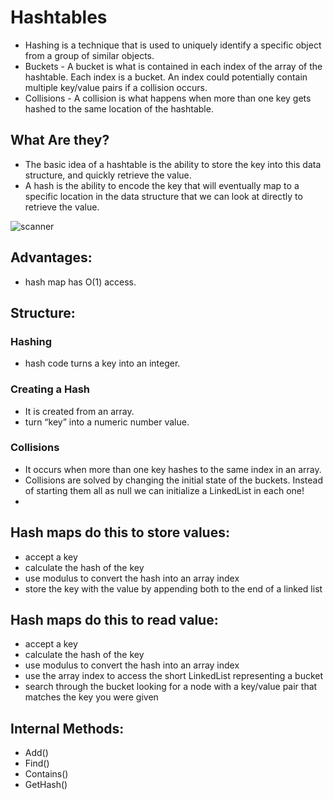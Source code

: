 # Hashtables

- Hashing is a technique that is used to uniquely identify a specific object from a group of similar objects.
- Buckets - A bucket is what is contained in each index of the array of the hashtable. Each index is a bucket. An index could potentially contain multiple key/value pairs if a collision occurs.
- Collisions - A collision is what happens when more than one key gets hashed to the same location of the hashtable.

## What Are they?
- The basic idea of a hashtable is the ability to store the key into this data structure, and quickly retrieve the value. 
- A hash is the ability to encode the key that will eventually map to a specific location in the data structure that we can look at directly to retrieve the value.

![scanner](https://upload.wikimedia.org/wikipedia/commons/thumb/7/7d/Hash_table_3_1_1_0_1_0_0_SP.svg/1200px-Hash_table_3_1_1_0_1_0_0_SP.svg.png)


## Advantages:
- hash map has O(1) access.

## Structure:

### Hashing
- hash code turns a key into an integer. 

### Creating a Hash
- It  is created from an array.
- turn  “key” into a numeric number value.

### Collisions
- It occurs when more than one key hashes to the same index in an array.
- Collisions are solved by changing the initial state of the buckets. Instead of starting them all as null we can initialize a LinkedList in each one!
-

## Hash maps do this to store values:
- accept a key
- calculate the hash of the key
- use modulus to convert the hash into an array index
- store the key with the value by appending both to the end of a linked list

## Hash maps do this to read value:
- accept a key
- calculate the hash of the key
- use modulus to convert the hash into an array index
- use the array index to access the short LinkedList representing a bucket
- search through the bucket looking for a node with a key/value pair that matches the key you were given

## Internal Methods:
- Add()
- Find()
- Contains()
- GetHash()




